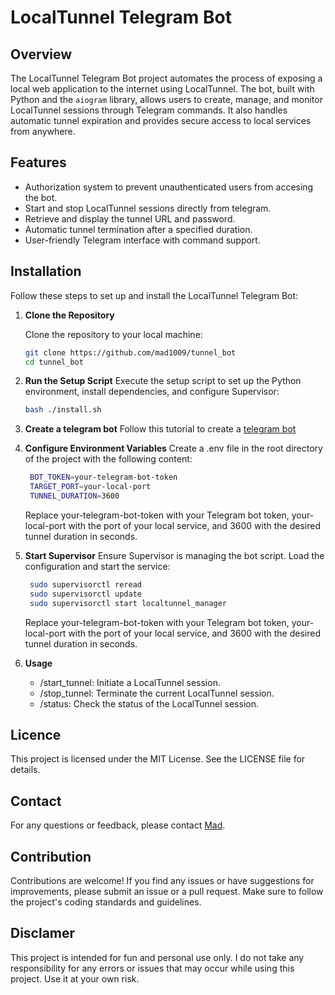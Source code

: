 # LocalTunnel Telegram Bot

## Overview

The LocalTunnel Telegram Bot project automates the process of exposing a local web application to the internet using LocalTunnel. The bot, built with Python and the `aiogram` library, allows users to create, manage, and monitor LocalTunnel sessions through Telegram commands. It also handles automatic tunnel expiration and provides secure access to local services from anywhere.

## Features

- Authorization system to prevent unauthenticated users from accesing the bot.
- Start and stop LocalTunnel sessions directly from telegram.
- Retrieve and display the tunnel URL and password.
- Automatic tunnel termination after a specified duration.
- User-friendly Telegram interface with command support.

## Installation

Follow these steps to set up and install the LocalTunnel Telegram Bot:

1. **Clone the Repository**

   Clone the repository to your local machine:

   ```bash
   git clone https://github.com/mad1009/tunnel_bot
   cd tunnel_bot

2. **Run the Setup Script**
    Execute the setup script to set up the Python environment, install dependencies, and configure Supervisor:
   ```bash
   bash ./install.sh

2. **Create a telegram bot**
    Follow this tutorial to create a [telegram bot](https://docs.radist.online/docs/our-products/radist-web/connections/telegram-bot/instructions-for-creating-and-configuring-a-bot-in-botfather)


4. **Configure Environment Variables**
    Create a .env file in the root directory of the project with the following content:
   ```bash
    BOT_TOKEN=your-telegram-bot-token
    TARGET_PORT=your-local-port
    TUNNEL_DURATION=3600
    ```
    Replace your-telegram-bot-token with your Telegram bot token, your-local-port with the port of your local service, and 3600 with the desired tunnel duration in seconds.

5. **Start Supervisor**
    Ensure Supervisor is managing the bot script. Load the configuration and start the service:
   ```bash
    sudo supervisorctl reread
    sudo supervisorctl update
    sudo supervisorctl start localtunnel_manager
    ```
    Replace your-telegram-bot-token with your Telegram bot token, your-local-port with the port of your local service, and 3600 with the desired tunnel duration in seconds.

6. **Usage**
    - /start_tunnel: Initiate a LocalTunnel session.
    - /stop_tunnel: Terminate the current LocalTunnel session.
    - /status: Check the status of the LocalTunnel session.

## Licence

This project is licensed under the MIT License. See the LICENSE file for details.

## Contact

For any questions or feedback, please contact [Mad](mailto:moadakharraz.@gmail.com).

## Contribution

Contributions are welcome! If you find any issues or have suggestions for improvements, please submit an issue or a pull request. Make sure to follow the project's coding standards and guidelines.

## Disclamer

This project is intended for fun and personal use only. I do not take any responsibility for any errors or issues that may occur while using this project. Use it at your own risk.

